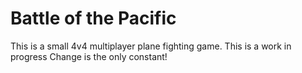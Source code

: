 # Battle of the Pacific
This is a small 4v4 multiplayer plane fighting game. This is a work in progress
Change is the only constant!
